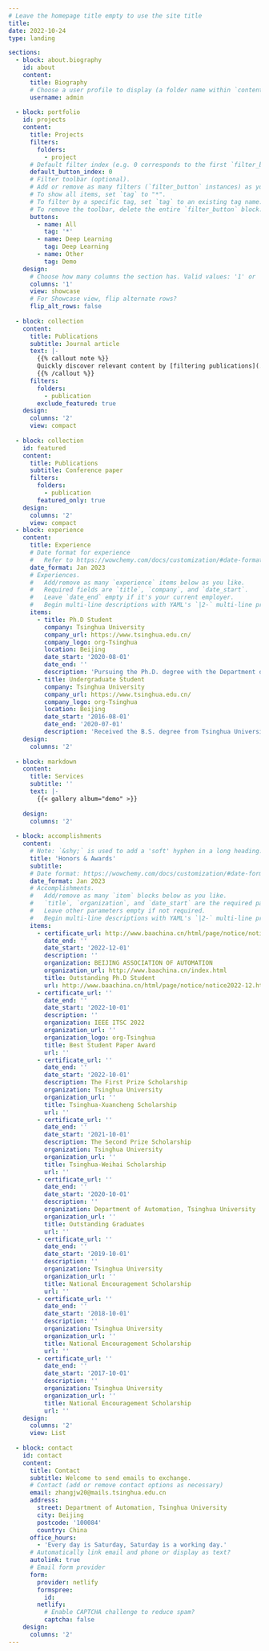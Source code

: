 ```yaml
---
# Leave the homepage title empty to use the site title
title:
date: 2022-10-24
type: landing

sections:
  - block: about.biography
    id: about
    content:
      title: Biography
      # Choose a user profile to display (a folder name within `content/authors/`)
      username: admin
    
  - block: portfolio
    id: projects
    content:
      title: Projects
      filters:
        folders:
          - project
      # Default filter index (e.g. 0 corresponds to the first `filter_button` instance below).
      default_button_index: 0
      # Filter toolbar (optional).
      # Add or remove as many filters (`filter_button` instances) as you like.
      # To show all items, set `tag` to "*".
      # To filter by a specific tag, set `tag` to an existing tag name.
      # To remove the toolbar, delete the entire `filter_button` block.
      buttons:
        - name: All
          tag: '*'
        - name: Deep Learning
          tag: Deep Learning
        - name: Other
          tag: Demo
    design:
      # Choose how many columns the section has. Valid values: '1' or '2'.
      columns: '1'
      view: showcase
      # For Showcase view, flip alternate rows?
      flip_alt_rows: false
    
  - block: collection
    content:
      title: Publications
      subtitle: Journal article
      text: |-
        {{% callout note %}}
        Quickly discover relevant content by [filtering publications](./publication/).
        {{% /callout %}}
      filters:
        folders:
          - publication
        exclude_featured: true
    design:
      columns: '2'
      view: compact
  
  - block: collection
    id: featured
    content:
      title: Publications
      subtitle: Conference paper
      filters:
        folders:
          - publication
        featured_only: true
    design:
      columns: '2'
      view: compact
  - block: experience
    content:
      title: Experience
      # Date format for experience
      #   Refer to https://wowchemy.com/docs/customization/#date-format
      date_format: Jan 2023
      # Experiences.
      #   Add/remove as many `experience` items below as you like.
      #   Required fields are `title`, `company`, and `date_start`.
      #   Leave `date_end` empty if it's your current employer.
      #   Begin multi-line descriptions with YAML's `|2-` multi-line prefix.
      items:
        - title: Ph.D Student
          company: Tsinghua University
          company_url: https://www.tsinghua.edu.cn/
          company_logo: org-Tsinghua
          location: Beijing
          date_start: '2020-08-01'
          date_end: ''
          description: 'Pursuing the Ph.D. degree with the Department of Automation at Tsinghua University, Beijing, China'
        - title: Undergraduate Student
          company: Tsinghua University
          company_url: https://www.tsinghua.edu.cn/
          company_logo: org-Tsinghua
          location: Beijing
          date_start: '2016-08-01'
          date_end: '2020-07-01'
          description: 'Received the B.S. degree from Tsinghua University, Beijing, China, in 2020'
    design:
      columns: '2'
  
  - block: markdown
    content:
      title: Services
      subtitle: ''
      text: |-
        {{< gallery album="demo" >}}
    
    design:
      columns: '2'
    
  - block: accomplishments
    content:
      # Note: `&shy;` is used to add a 'soft' hyphen in a long heading.
      title: 'Honors & Awards'
      subtitle:
      # Date format: https://wowchemy.com/docs/customization/#date-format
      date_format: Jan 2023
      # Accomplishments.
      #   Add/remove as many `item` blocks below as you like.
      #   `title`, `organization`, and `date_start` are the required parameters.
      #   Leave other parameters empty if not required.
      #   Begin multi-line descriptions with YAML's `|2-` multi-line prefix.
      items:
        - certificate_url: http://www.baachina.cn/html/page/notice/notice2022-12.html
          date_end: ''
          date_start: '2022-12-01'
          description: ''
          organization: BEIJING ASSOCIATION OF AUTOMATION
          organization_url: http://www.baachina.cn/index.html
          title: Outstanding Ph.D Student
          url: http://www.baachina.cn/html/page/notice/notice2022-12.html
        - certificate_url: ''
          date_end: ''
          date_start: '2022-10-01'
          description: ''
          organization: IEEE ITSC 2022
          organization_url: ''
          organization_logo: org-Tsinghua
          title: Best Student Paper Award
          url: ''
        - certificate_url: ''
          date_end: ''
          date_start: '2022-10-01'
          description: The First Prize Scholarship
          organization: Tsinghua University
          organization_url: ''
          title: Tsinghua-Xuancheng Scholarship
          url: ''
        - certificate_url: ''
          date_end: ''
          date_start: '2021-10-01'
          description: The Second Prize Scholarship
          organization: Tsinghua University
          organization_url: ''
          title: Tsinghua-Weihai Scholarship
          url: ''
        - certificate_url: ''
          date_end: ''
          date_start: '2020-10-01'
          description: ''
          organization: Department of Automation, Tsinghua University
          organization_url: ''
          title: Outstanding Graduates
          url: ''
        - certificate_url: ''
          date_end: ''
          date_start: '2019-10-01'
          description: ''
          organization: Tsinghua University
          organization_url: ''
          title: National Encouragement Scholarship
          url: ''
        - certificate_url: ''
          date_end: ''
          date_start: '2018-10-01'
          description: ''
          organization: Tsinghua University
          organization_url: ''
          title: National Encouragement Scholarship
          url: ''
        - certificate_url: ''
          date_end: ''
          date_start: '2017-10-01'
          description: ''
          organization: Tsinghua University
          organization_url: ''
          title: National Encouragement Scholarship
          url: ''
    design:
      columns: '2'
      view: List
  
  - block: contact
    id: contact
    content:
      title: Contact
      subtitle: Welcome to send emails to exchange.
      # Contact (add or remove contact options as necessary)
      email: zhangjw20@mails.tsinghua.edu.cn
      address:
        street: Department of Automation, Tsinghua University
        city: Beijing
        postcode: '100084'
        country: China
      office_hours:
        - 'Every day is Saturday, Saturday is a working day.'
      # Automatically link email and phone or display as text?
      autolink: true
      # Email form provider
      form:
        provider: netlify
        formspree:
          id:
        netlify:
          # Enable CAPTCHA challenge to reduce spam?
          captcha: false
    design:
      columns: '2'
---
```

